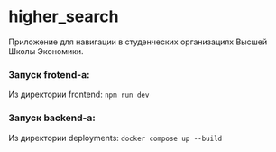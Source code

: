 # higher_search

Приложение для навигации в студенческих организациях Высшей Школы Экономики.

###  Запуск frotend-а:
    
Из директории frontend: ```npm run dev```

###  Запуск backend-а:

Из директории deployments: ```docker compose up --build```
